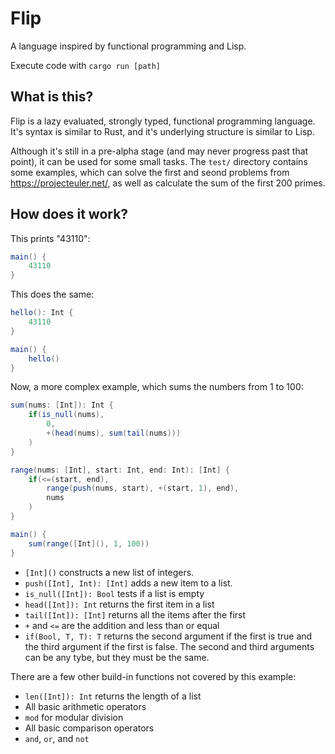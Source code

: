 # Flip

A language inspired by functional programming and Lisp.

Execute code with `cargo run [path]`

## What is this?

Flip is a lazy evaluated, strongly typed, functional programming language. It's syntax is similar to Rust, and it's underlying structure is similar to Lisp.

Although it's still in a pre-alpha stage (and may never progress past that point), it can be used for some small tasks. The `test/` directory contains some examples, which can solve the first and seond problems from https://projecteuler.net/, as well as calculate the sum of the first 200 primes.

## How does it work?

This prints "43110":

```groovy
main() {
    43110
}
```

This does the same:

```groovy
hello(): Int {
    43110
}

main() {
    hello()
}
```

Now, a more complex example, which sums the numbers from 1 to 100:

```groovy
sum(nums: [Int]): Int {
    if(is_null(nums),
        0,
        +(head(nums), sum(tail(nums)))
    )
}

range(nums: [Int], start: Int, end: Int): [Int] {
    if(<=(start, end),
        range(push(nums, start), +(start, 1), end),
        nums
    )
}

main() {
    sum(range([Int](), 1, 100))
}

```

- `[Int]()` constructs a new list of integers.
- `push([Int], Int): [Int]` adds a new item to a list.
- `is_null([Int]): Bool` tests if a list is empty
- `head([Int]): Int` returns the first item in a list
- `tail([Int]): [Int]` returns all the items after the first
- `+` and `<=` are the addition and less than or equal
- `if(Bool, T, T): T` returns the second argument if the first is true and the third argument if the first is false. The second and third arguments can be any tybe, but they must be the same.

There are a few other build-in functions not covered by this example:

- `len([Int]): Int` returns the length of a list
- All basic arithmetic operators
- `mod` for modular division
- All basic comparison operators
- `and`, `or`, and `not`
